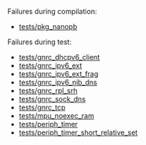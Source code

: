 Failures during compilation:
- [tests/pkg_nanopb](tests/pkg_nanopb/compilation.failed)

Failures during test:
- [tests/gnrc_dhcpv6_client](tests/gnrc_dhcpv6_client/test.failed)
- [tests/gnrc_ipv6_ext](tests/gnrc_ipv6_ext/test.failed)
- [tests/gnrc_ipv6_ext_frag](tests/gnrc_ipv6_ext_frag/test.failed)
- [tests/gnrc_ipv6_nib_dns](tests/gnrc_ipv6_nib_dns/test.failed)
- [tests/gnrc_rpl_srh](tests/gnrc_rpl_srh/test.failed)
- [tests/gnrc_sock_dns](tests/gnrc_sock_dns/test.failed)
- [tests/gnrc_tcp](tests/gnrc_tcp/test.failed)
- [tests/mpu_noexec_ram](tests/mpu_noexec_ram/test.failed)
- [tests/periph_timer](tests/periph_timer/test.failed)
- [tests/periph_timer_short_relative_set](tests/periph_timer_short_relative_set/test.failed)
